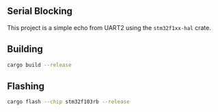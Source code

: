 ## Serial Blocking
This project is a simple echo from UART2 using the `stm32f1xx-hal` crate.

## Building
```bash
cargo build --release
```

## Flashing
```bash
cargo flash --chip stm32f103rb --release
```